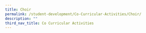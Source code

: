 ```yaml
---
title: Choir
permalink: /student-development/Co-Curricular-Activities/Choir/
description: ""
third_nav_title: Co Curricular Activities
---
```

